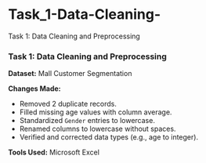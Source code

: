 # Task_1-Data-Cleaning-
Task 1: Data Cleaning and Preprocessing
### Task 1: Data Cleaning and Preprocessing

**Dataset:** Mall Customer Segmentation

**Changes Made:**
- Removed 2 duplicate records.
- Filled missing age values with column average.
- Standardized `Gender` entries to lowercase.
- Renamed columns to lowercase without spaces.
- Verified and corrected data types (e.g., age to integer).

**Tools Used:** Microsoft Excel
